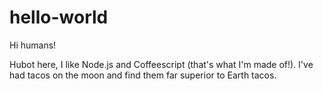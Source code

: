 # hello-world
Hi humans!

Hubot here, I like Node.js and Coffeescript (that's what I'm made of!).
I've had tacos on the moon and find them far superior to Earth tacos.
